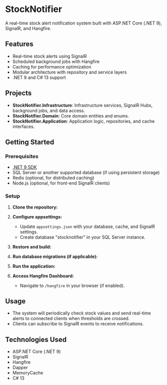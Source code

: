 # StockNotifier

A real-time stock alert notification system built with ASP.NET Core (.NET 9), SignalR, and Hangfire.

## Features

- Real-time stock alerts using SignalR
- Scheduled background jobs with Hangfire
- Caching for performance optimization
- Modular architecture with repository and service layers
- .NET 9 and C# 13 support

## Projects

- **StockNotifier.Infrastructure**: Infrastructure services, SignalR Hubs, background jobs, and data access.
- **StockNotifier.Domain**: Core domain entities and enums.
- **StockNotifier.Application**: Application logic, repositories, and cache interfaces.

## Getting Started

### Prerequisites

- [.NET 9 SDK](https://dotnet.microsoft.com/download/dotnet/9.0)
- SQL Server or another supported database (if using persistent storage)
- Redis (optional, for distributed caching)
- Node.js (optional, for front-end SignalR clients)

### Setup

1. **Clone the repository:**

2. **Configure appsettings:**
	- Update `appsettings.json` with your database, cache, and SignalR settings.
	- Create database "stocknotifier" in your SQL Server instance.

3. **Restore and build:**

4. **Run database migrations (if applicable):**

5. **Run the application:**

6. **Access Hangfire Dashboard:**
   - Navigate to `/hangfire` in your browser (if enabled).

## Usage

- The system will periodically check stock values and send real-time alerts to connected clients when thresholds are crossed.
- Clients can subscribe to SignalR events to receive notifications.

## Technologies Used

- ASP.NET Core (.NET 9)
- SignalR
- Hangfire
- Dapper
- MemoryCache
- C# 13